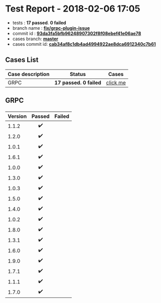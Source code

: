 # Test Report - 2018-02-06 17:05

- tests  : **17 passed**. **0 failed**
- branch name : **[fix/grpc-plugin-issue](https://github.com/apache/incubator-skywalking/tree/fix/grpc-plugin-issue)**
- commit id : **[93da3fa5bfb96248907302f8f08ebef41e06ae78](https://github.com/apache/incubator-skywalking/commit/93da3fa5bfb96248907302f8f08ebef41e06ae78)**
- cases branch: **[master](https://github.com/SkywalkingTest/skywalking-autotest-scenarios/tree/master)**
- cases commit id: **[cab34af8c1db4ad4994922ae8dca6912340c7b61](https://github.com/SkywalkingTest/skywalking-autotest-scenarios/commit/cab34af8c1db4ad4994922ae8dca6912340c7b61)**

## Cases List

| Case description | Status | Cases|
|:-----|:-----:|:-----:|
|GRPC| **17 passed. 0 failed**| [click me](#grpc) |

## GRPC

### 
|  Version     | Passed | Failed|
|:------------- |:-------:|:-----:|
| 1.1.2  | :heavy_check_mark:||
| 1.2.0  | :heavy_check_mark:||
| 1.0.1  | :heavy_check_mark:||
| 1.6.1  | :heavy_check_mark:||
| 1.0.0  | :heavy_check_mark:||
| 1.3.0  | :heavy_check_mark:||
| 1.0.3  | :heavy_check_mark:||
| 1.5.0  | :heavy_check_mark:||
| 1.4.0  | :heavy_check_mark:||
| 1.0.2  | :heavy_check_mark:||
| 1.8.0  | :heavy_check_mark:||
| 1.3.1  | :heavy_check_mark:||
| 1.6.0  | :heavy_check_mark:||
| 1.9.0  | :heavy_check_mark:||
| 1.7.1  | :heavy_check_mark:||
| 1.1.1  | :heavy_check_mark:||
| 1.7.0  | :heavy_check_mark:||

